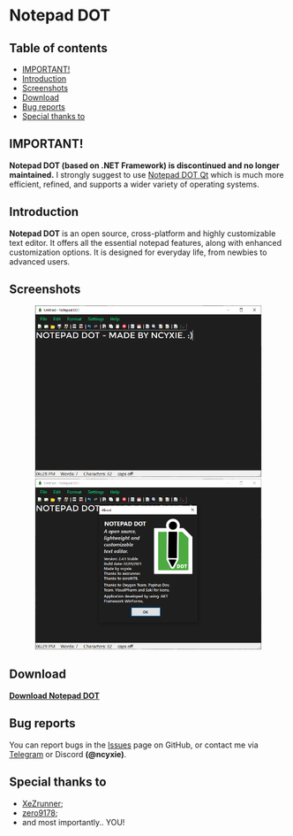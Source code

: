 # Notepad DOT

## Table of contents

- [IMPORTANT!](#important)
- [Introduction](#introduction)
- [Screenshots](#screenshots)
- [Download](#download)
- [Bug reports](#bug-reports)
- [Special thanks to](#special-thanks-to)

## IMPORTANT!

**Notepad DOT (based on .NET Framework) is discontinued and no longer maintained.** I strongly suggest to use [Notepad DOT Qt](https://github.com/ncyxie/Notepad-DOT-Qt) which is much more efficient, refined, and supports a wider variety of operating systems.

## Introduction

**Notepad DOT** is an open source, cross-platform and highly customizable text editor. It offers all the essential notepad features, along with enhanced customization options. It is designed for everyday life, from newbies to advanced users.

## Screenshots

<p align="center">
<img src="https://github.com/ncyxie/Notepad-DOT/blob/master/Screenshots/Screenshot-1.png" width="410" style="max-width:100%;">
<img src="https://github.com/ncyxie/Notepad-DOT/blob/master/Screenshots/Screenshot-2.png" width="410" style="max-width:100%;">

## Download

**[Download Notepad DOT](https://github.com/ncyxie/Notepad-DOT/releases/)**

## Bug reports

You can report bugs in the [Issues](https://github.com/ncyxie/Notepad-DOT/issues/) page on GitHub, or contact me via [Telegram](https://t.me/ncyxie) or Discord **(@ncyxie)**.

## Special thanks to

- [XeZrunner](https://github.com/XeZrunner/);
- [zero9178](https://github.com/zero9178/);
- and most importantly.. YOU!
